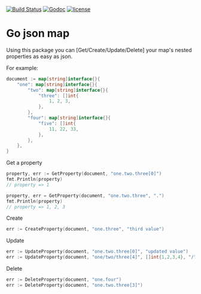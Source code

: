[![Build Status](https://travis-ci.org/firewut/go-json-map.svg)](https://travis-ci.org/firewut/go-json-map)
[![Godoc](http://img.shields.io/badge/godoc-reference-blue.svg?style=flat)](https://godoc.org/github.com/firewut/go-json-map) 
[![license](http://img.shields.io/badge/license-MIT-red.svg?style=flat)](https://raw.githubusercontent.com/firewut/go-json-map/master/LICENSE)


# Go json map

Using this package you can [Get/Create/Update/Delete] your map's nested properties as easy as json.

For example:
    
```go
document := map[string]interface{}{
	"one": map[string]interface{}{
		"two": map[string]interface{}{
			"three": []int{
				1, 2, 3,
			},
		},
		"four": map[string]interface{}{
			"five": []int{
				11, 22, 33,
			},
		},
	},
}
```

Get a property

```go
property, err := GetProperty(document, "one.two.three[0]")
fmt.Println(property)
// property => 1

property, err = GetProperty(document, "one.two.three", ".")
fmt.Println(property)
// property => 1, 2, 3
```

Create

```go
err := CreateProperty(document, "one.three", "third value")
```

Update

```go
err := UpdateProperty(document, "one.two.three[0]", "updated value")
err := UpdateProperty(document, "one/two/three[4]", []int{1,2,3,4}, "/")
```

Delete

```go
err := DeleteProperty(document, "one.four")
err := DeleteProperty(document, "one.two.three[3]")
```
